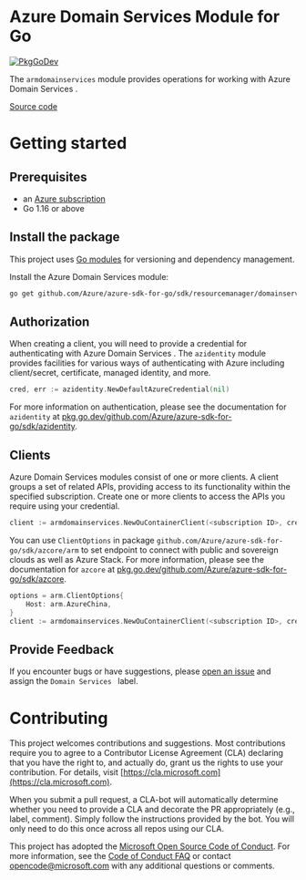 # Azure Domain Services  Module for Go

[![PkgGoDev](https://pkg.go.dev/badge/github.com/Azure/azure-sdk-for-go/sdk/resourcemanager/domainservices/armdomainservices)](https://pkg.go.dev/github.com/Azure/azure-sdk-for-go/sdk/resourcemanager/domainservices/armdomainservices)

The `armdomainservices` module provides operations for working with Azure Domain Services .

[Source code](https://github.com/Azure/azure-sdk-for-go/tree/main/sdk/resourcemanager/domainservices/armdomainservices)

# Getting started

## Prerequisites

- an [Azure subscription](https://azure.microsoft.com/free/)
- Go 1.16 or above

## Install the package

This project uses [Go modules](https://github.com/golang/go/wiki/Modules) for versioning and dependency management.

Install the Azure Domain Services  module:

```sh
go get github.com/Azure/azure-sdk-for-go/sdk/resourcemanager/domainservices/armdomainservices
```

## Authorization

When creating a client, you will need to provide a credential for authenticating with Azure Domain Services .  The `azidentity` module provides facilities for various ways of authenticating with Azure including client/secret, certificate, managed identity, and more.

```go
cred, err := azidentity.NewDefaultAzureCredential(nil)
```

For more information on authentication, please see the documentation for `azidentity` at [pkg.go.dev/github.com/Azure/azure-sdk-for-go/sdk/azidentity](https://pkg.go.dev/github.com/Azure/azure-sdk-for-go/sdk/azidentity).

## Clients

Azure Domain Services  modules consist of one or more clients.  A client groups a set of related APIs, providing access to its functionality within the specified subscription.  Create one or more clients to access the APIs you require using your credential.

```go
client := armdomainservices.NewOuContainerClient(<subscription ID>, cred, nil)
```

You can use `ClientOptions` in package `github.com/Azure/azure-sdk-for-go/sdk/azcore/arm` to set endpoint to connect with public and sovereign clouds as well as Azure Stack. For more information, please see the documentation for `azcore` at [pkg.go.dev/github.com/Azure/azure-sdk-for-go/sdk/azcore](https://pkg.go.dev/github.com/Azure/azure-sdk-for-go/sdk/azcore).

```go
options = arm.ClientOptions{
    Host: arm.AzureChina,
}
client := armdomainservices.NewOuContainerClient(<subscription ID>, cred, &options)
```

## Provide Feedback

If you encounter bugs or have suggestions, please
[open an issue](https://github.com/Azure/azure-sdk-for-go/issues) and assign the `Domain Services ` label.

# Contributing

This project welcomes contributions and suggestions. Most contributions require
you to agree to a Contributor License Agreement (CLA) declaring that you have
the right to, and actually do, grant us the rights to use your contribution.
For details, visit [https://cla.microsoft.com](https://cla.microsoft.com).

When you submit a pull request, a CLA-bot will automatically determine whether
you need to provide a CLA and decorate the PR appropriately (e.g., label,
comment). Simply follow the instructions provided by the bot. You will only
need to do this once across all repos using our CLA.

This project has adopted the
[Microsoft Open Source Code of Conduct](https://opensource.microsoft.com/codeofconduct/).
For more information, see the
[Code of Conduct FAQ](https://opensource.microsoft.com/codeofconduct/faq/)
or contact [opencode@microsoft.com](mailto:opencode@microsoft.com) with any
additional questions or comments.